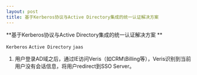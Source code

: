 ```yaml
---
layout: post
title: 基于Kerberos协议与Active Directory集成的统一认证解决方案
---
```

**基于Kerberos协议与Active Directory集成的统一认证解决方案
**

`Kerberos`
`Active Directory`
`jaas`

 1. 用户登录AD域之后，通过IE访问Veris（如CRM\Billing等），Veris识别到当前用户没有会话信息，将用户redirect到SSO Server。
